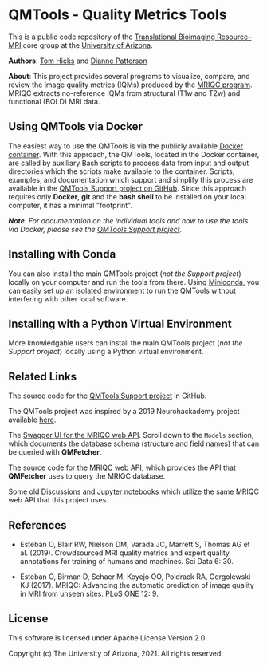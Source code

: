 ﻿# QMTools - Quality Metrics Tools

This is a public code repository of the [Translational Bioimaging Resource–MRI](https://research.arizona.edu/facilities/core-facilities/translational-bioimaging-resource-mri) core group at the [University of Arizona](https://www.arizona.edu/).

**Authors**: [Tom Hicks](https://github.com/hickst) and [Dianne Patterson](https://github.com/dkp)

**About**: This project provides several programs to visualize, compare, and review the image quality metrics (IQMs) produced by the [MRIQC program](https://github.com/poldracklab/mriqc). MRIQC extracts no-reference IQMs from structural (T1w and T2w) and functional (BOLD) MRI data.

## Using QMTools via Docker

The easiest way to use the QMTools is via the publicly available [Docker container](https://hub.docker.com/repository/docker/hickst/qmtools). With this approach, the QMTools, located in the Docker container, are called by auxiliary Bash scripts to process data from input and output directories which the scripts make available to the container. Scripts, examples, and documentation which support and simplify this process are available in the [QMTools Support project on GitHub](https://github.com/hickst/qmtools-support). Since this approach requires only **Docker**, **git** and the **bash shell** to be installed on your local computer, it has a minimal "footprint".

***Note**: For documentation on the individual tools and how to use the tools via Docker, please see the [QMTools Support project](https://github.com/hickst/qmtools-support).*

## Installing with Conda

You can also install the main QMTools project (*not the Support project*) locally on your computer and run the tools from there. Using [Miniconda](https://docs.conda.io/en/latest/miniconda.html), you can easily set up an isolated environment to run the QMTools without interfering with other local software.

## Installing with a Python Virtual Environment

More knowledgable users can install the main QMTools project (*not the Support project*) locally using a Python virtual environment.

## Related Links

The source code for the [QMTools Support project](https://github.com/hickst/qmtools-support) in GitHub.

The QMTools project was inspired by a 2019 Neurohackademy project available [here](https://github.com/elizabethbeard/mriqception).

The [Swagger UI for the MRIQC web API](https://mriqc.nimh.nih.gov). Scroll down to the `Models` section, which documents the database schema (structure and field names) that can be queried with **QMFetcher**.

The source code for the [MRIQC web API](https://github.com/nipreps/mriqcwebapi), which provides the API that **QMFetcher** uses to query the MRIQC database.

Some old [Discussions and Jupyter notebooks](https://www.kaggle.com/chrisfilo/mriqc/code) which utilize the same MRIQC web API that this project uses.

## References

- Esteban O, Blair RW, Nielson DM, Varada JC, Marrett S, Thomas AG et al. (2019). Crowdsourced MRI quality metrics and expert quality annotations for training of humans and machines. Sci Data 6: 30.

- Esteban O, Birman D, Schaer M, Koyejo OO, Poldrack RA, Gorgolewski KJ (2017). MRIQC: Advancing the automatic prediction of image quality in MRI from unseen sites. PLoS ONE 12: 9.

## License

This software is licensed under Apache License Version 2.0.

Copyright (c) The University of Arizona, 2021. All rights reserved.
